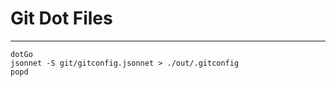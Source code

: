 # Git Dot Files
---

```(shell)
dotGo
jsonnet -S git/gitconfig.jsonnet > ./out/.gitconfig
popd
```

